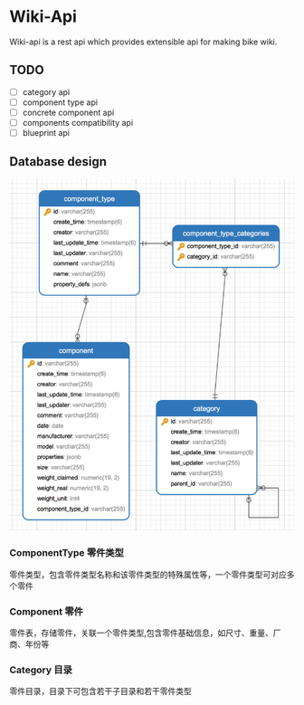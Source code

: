 # Wiki-Api

Wiki-api is a rest api which provides extensible api for making bike wiki.

## TODO

- [ ] category api
- [ ] component type api
- [ ] concrete component api
- [ ] components compatibility api
- [ ] blueprint api

## Database design

![db](docs/db_v1.png)

### ComponentType 零件类型

零件类型，包含零件类型名称和该零件类型的特殊属性等，一个零件类型可对应多个零件

### Component 零件

零件表，存储零件，关联一个零件类型,包含零件基础信息，如尺寸、重量、厂商、年份等

### Category 目录

零件目录，目录下可包含若干子目录和若干零件类型
